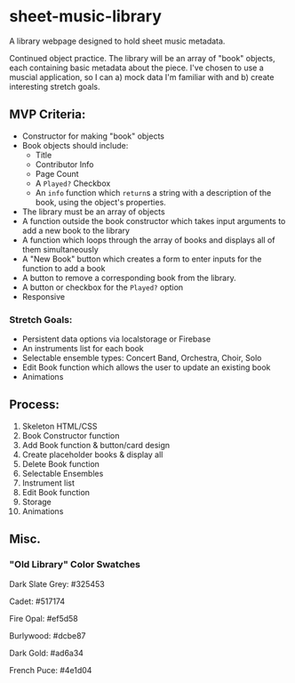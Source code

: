 # sheet-music-library
A library webpage designed to hold sheet music metadata.

Continued object practice. The library will be an array of "book" objects, each containing basic metadata about the piece. I've chosen to use a muscial application, so I can a) mock data I'm familiar with and b) create interesting stretch goals.

## MVP Criteria:
- Constructor for making "book" objects
- Book objects should include:
    - Title
    - Contributor Info
    - Page Count
    - A `Played?` Checkbox
    - An `info` function which `return`s a string with a description of the book, using the object's properties.
- The library must be an array of objects
- A function outside the book constructor which takes input arguments to add a new book to the library
- A function which loops through the array of books and displays all of them simultaneously
- A "New Book" button which creates a form to enter inputs for the function to add a book
- A button to remove a corresponding book from the library.
- A button or checkbox for the `Played?` option
- Responsive

### Stretch Goals:
- Persistent data options via localstorage or Firebase
- An instruments list for each book
- Selectable ensemble types: Concert Band, Orchestra, Choir, Solo
- Edit Book function which allows the user to update an existing book
- Animations

## Process:
1. Skeleton HTML/CSS
2. Book Constructor function
3. Add Book function & button/card design
4. Create placeholder books & display all
5. Delete Book function
6. Selectable Ensembles
7. Instrument list
8. Edit Book function
9. Storage
10. Animations

## Misc.

### "Old Library" Color Swatches
Dark Slate Grey: #325453

Cadet: #517174

Fire Opal: #ef5d58

Burlywood: #dcbe87

Dark Gold: #ad6a34

French Puce: #4e1d04